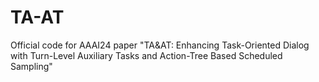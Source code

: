 # TA-AT
Official code for AAAI24 paper "TA&amp;AT: Enhancing Task-Oriented Dialog with Turn-Level Auxiliary Tasks and Action-Tree Based Scheduled Sampling"

